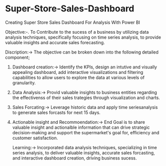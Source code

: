 # Super-Store-Sales-Dashboard
Creating Super Store Sales Dashboard For Analysis With Power BI

Objective:-.
To Contribute to the sucess of a business by utilizing data analysis techniques, specifically focusing on time series analysis, to provide valuable insights and accurate sales forecasting.

Discription:->
The objective can be broken down into the following detailed component;
1. Dashboard creation:-> Identify the KPIs, design an intutive and visually appealing dashboard, add interactive visualizations and filtering capabilities to allow users to explore the data at various levels of granularity.
2. Data Analysis:-> Provid valuable insights to business entities regarding the effectivenss of their sales trategies through visualization and charts.
3. Sales Forcating:-> Leverage historic data and apply time seriesanalysis to generate sales forcasts for next 15 days.
4. Actionable insight and Recommoendation:-> End Goal is to share valuable insight and actionalble information that can drive strategic decision-making and support the supermarket's goal for, efficiency and customer satisfaction.

   Learning:-> Incorporated data analysis techniques, specializing in time series analysis, to deliver valuable insights, accurate sales forcasting, and interactive dashboard creation, driving business sucess.
